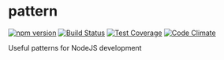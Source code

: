 # pattern

[![npm version](https://badge.fury.io/js/%40gilles.rasigade%2Fpattern.svg)](https://badge.fury.io/js/%40gilles.rasigade%2Fpattern) [![Build Status](https://travis-ci.org/GillesRasigade/pattern.svg?branch=master)](https://travis-ci.org/GillesRasigade/pattern) [![Test Coverage](https://codeclimate.com/github/GillesRasigade/pattern/badges/coverage.svg)](https://codeclimate.com/github/GillesRasigade/pattern/coverage) [![Code Climate](https://codeclimate.com/github/GillesRasigade/pattern/badges/gpa.svg)](https://codeclimate.com/github/GillesRasigade/pattern)

Useful patterns for NodeJS development
